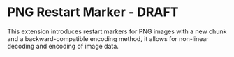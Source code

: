 # PNG Restart Marker - DRAFT

This extension introduces restart markers for PNG images
with a new chunk and a backward-compatible encoding method,
it allows for non-linear decoding and encoding of image data.

